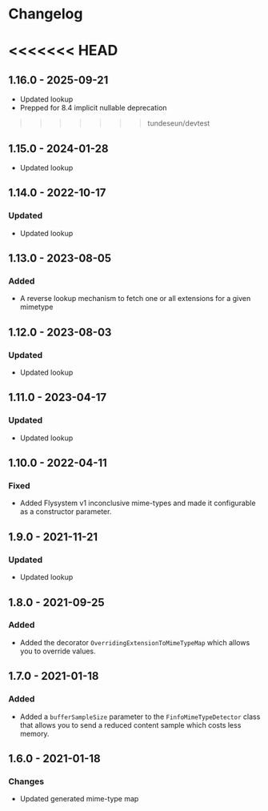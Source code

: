 # Changelog

<<<<<<< HEAD
=======
## 1.16.0 - 2025-09-21

- Updated lookup
- Prepped for 8.4 implicit nullable deprecation

>>>>>>> tundeseun/devtest
## 1.15.0 - 2024-01-28

- Updated lookup

## 1.14.0 - 2022-10-17

### Updated

- Updated lookup

## 1.13.0 - 2023-08-05

### Added

- A reverse lookup mechanism to fetch one or all extensions for a given mimetype

## 1.12.0 - 2023-08-03

### Updated

- Updated lookup

## 1.11.0 - 2023-04-17

### Updated

- Updated lookup

## 1.10.0 - 2022-04-11

### Fixed

- Added Flysystem v1 inconclusive mime-types and made it configurable as a constructor parameter.

## 1.9.0 - 2021-11-21

### Updated

- Updated lookup

## 1.8.0 - 2021-09-25

### Added

- Added the decorator `OverridingExtensionToMimeTypeMap` which allows you to override values.

## 1.7.0 - 2021-01-18

### Added

- Added a `bufferSampleSize` parameter to the `FinfoMimeTypeDetector` class that allows you to send a reduced content sample which costs less memory.

## 1.6.0 - 2021-01-18

### Changes

- Updated generated mime-type map
